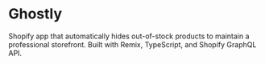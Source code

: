 # Ghostly
Shopify app that automatically hides out-of-stock products to maintain a professional storefront. Built with Remix, TypeScript, and Shopify GraphQL API.
